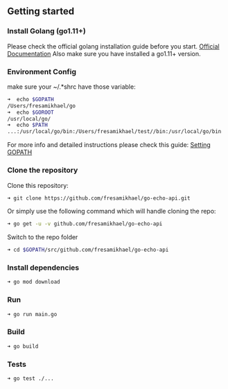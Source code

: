 ## Getting started

### Install Golang (go1.11+)

Please check the official golang installation guide before you start. [Official Documentation](https://golang.org/doc/install)
Also make sure you have installed a go1.11+ version.

### Environment Config

make sure your ~/.*shrc have those variable:

```bash
➜  echo $GOPATH
/Users/fresamikhael/go
➜  echo $GOROOT
/usr/local/go/
➜  echo $PATH
...:/usr/local/go/bin:/Users/fresamikhael/test//bin:/usr/local/go/bin
```

For more info and detailed instructions please check this guide: [Setting GOPATH](https://github.com/golang/go/wiki/SettingGOPATH)

### Clone the repository

Clone this repository:

```bash
➜ git clone https://github.com/fresamikhael/go-echo-api.git
```

Or simply use the following command which will handle cloning the repo:

```bash
➜ go get -u -v github.com/fresamikhael/go-echo-api
```

Switch to the repo folder

```bash
➜ cd $GOPATH/src/github.com/fresamikhael/go-echo-api
```

### Install dependencies

```bash
➜ go mod download
```

### Run

```bash
➜ go run main.go
```

### Build

```bash
➜ go build
```

### Tests

```bash
➜ go test ./...
```
